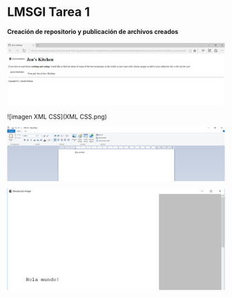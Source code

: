 # LMSGI Tarea 1
#### Creación de repositorio y publicación de archivos creados
![imagen HTML](HTML.png)

![imagen XML CSS](XML CSS.png)

![imagen RTF](RTF.png)

![imagen PS](PS.png)
